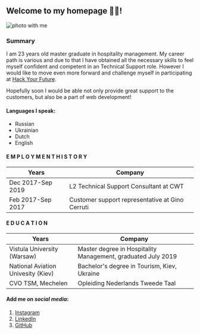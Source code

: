 ## Welcome to my homepage :raising_hand_woman:!

![photo with me](https://files.slack.com/files-pri/T91PPTG9H-F013GMMKD0A/image_from_ios.jpg) 

### Summary
I am 23 years old master graduate in hospitality management. My career path is various and due to that I have obtained all the necessary skills to feel myself confident
and competent in an Technical Support role. However I would like to move even more forward and challenge myself in participating at [Hack Your Future](https://hackyourfuture.be/).

Hopefully soon I would be able not only provide great support to the customers, but also be a part of web development! 


#### Languages I speak:
 * Russian
 * Ukrainian
 * Dutch
 * English
 
 #### E M P L O Y M E N T    H I S T O R Y 
 
 | Years| Company |
| --- | ---  |
|  Dec 2017-Sep 2019 |  L2 Technical Support Consultant at CWT|
| Feb 2017-Sep 2017 | Customer support representative at Gino Cerruti|

 #### E D U C A T I O N
 
 | Years| Company |
| --- | ---  |
|  Vistula University (Warsaw)|  Master degree in Hospitality Management, graduated July 2019|
| National Aviation Univesity (Kiev)| Bachelor's degree in Tourism, Kiev, Ukraine|
| CVO TSM, Mechelen| Opleiding Nederlands Tweede Taal|


#### Add me on _*social media*_:

1. [Instagram](https://www.instagram.com/katusha_kimy/)
2. [LinkedIn](https://be.linkedin.com/in/kateryna-kim)
3. [GitHub](https://github.com/katerynakim)
